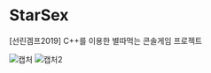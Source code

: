 # StarSex
[선린겜프2019] C++를 이용한 별따먹는 콘솔게임 프로젝트

![캡처](https://user-images.githubusercontent.com/36301491/78747734-15c4b880-79a5-11ea-898f-e4d025794f4b.PNG)
![캡처2](https://user-images.githubusercontent.com/36301491/78747744-1d845d00-79a5-11ea-8fcc-549b5c6178d2.PNG)
